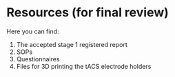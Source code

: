 # Resources (for final review)

Here you can find:
1. The accepted stage 1 registered report
2. SOPs 
3. Questionnaires
4. Files for 3D printing the tACS electrode holders
